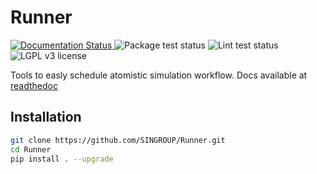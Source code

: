 # Runner

<p align="left">
  <a href='https://runner.readthedocs.io/en/latest/?badge=latest'>
    <img src='https://readthedocs.org/projects/runner/badge/?version=latest' alt='Documentation Status' />
  </a>
  <img src="https://github.com/SINGROUP/Runner/actions/workflows/python-package.yml/badge.svg" alt="Package test status">
  <img src="https://github.com/SINGROUP/Runner/actions/workflows/lint.yml/badge.svg" alt="Lint test status">
  <img src="https://img.shields.io/badge/license-LGPL_v3-blue.svg" alt="LGPL v3 license">
</p>

Tools to easly schedule atomistic simulation workflow. Docs available at [readthedoc](https://runner.readthedocs.io/en/latest/index.html)

## Installation

```sh
git clone https://github.com/SINGROUP/Runner.git
cd Runner
pip install . --upgrade
```
